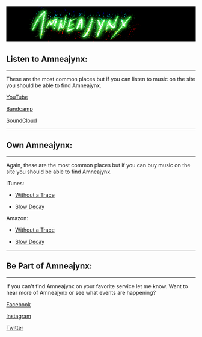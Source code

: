 
![Amneajynx logo](/assets/title.png)
---
## Listen to Amneajynx:

---
These are the most common places but if you can listen to music on the site you should be able to find Amneajynx.


[YouTube](https://youtube.com/channel/UCmKqzaoX6E8vRwDbby8Yt5Q)

[Bandcamp](
https://amneajynx.bandcamp.com/music)

[SoundCloud](
https://soundcloud.com/amneajynx)

---
## Own Amneajynx:

---
Again, these are the most common places but if you can buy music on the site you should be able to find Amneajynx.


iTunes:
* [Without a Trace](https://music.apple.com/us/album/without-a-trace/1580192051)

* [Slow Decay](https://music.apple.com/us/album/slow-decay/1470657237)

Amazon:
* [Without a Trace](https://www.amazon.com/Without-Trace-Explicit-Amneajynx/dp/B09C3BRDBL/ref=sr_1_2?dchild=1&keywords=amneajynx&qid=1629048998&s=dmusic&sr=1-2)

* [Slow Decay](https://www.amazon.com/Slow-Decay-Amneajynx/dp/B07TP3MBC8/ref=sr_1_15?dchild=1&keywords=Amneajynx&qid=1629049039&s=dmusic&search-type=ss&sr=1-15)

---

## Be Part of Amneajynx:

---
If you can't find Amneajynx on your favorite service let me know. Want to hear more of Amneajynx or see what events are happening? 

[Facebook](https://www.facebook.com/amneajynx)

[Instagram](https://instagram.com/amneajynx/)

[Twitter](https://twitter.com/amneajynx)